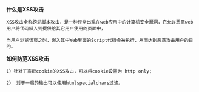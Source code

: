 **什么是XSS攻击**

    XSS攻击全称跨站脚本攻击，是一种经常出现在web应用中的计算机安全漏洞，它允许恶意web用户将代码植入到提供给其它用户使用的页面中，
     
    当用户浏览该页之时，嵌入其中Web里面的Script代码会被执行，从而达到恶意攻击用户的目的。 
    
    
**如何防范XSS攻击**

    1）针对于盗取cookie的XSS攻击，可以将cookie设置为 http only;
      
    2） 对于一般的输出可以使用htmlspecialchars过滤。
